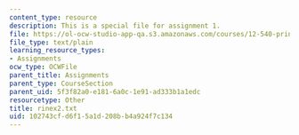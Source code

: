 ```yaml
---
content_type: resource
description: This is a special file for assignment 1.
file: https://ol-ocw-studio-app-qa.s3.amazonaws.com/courses/12-540-principles-of-the-global-positioning-system-spring-2012/102743cfd6f15a1d208bb4a924f7c134_rinex2.txt
file_type: text/plain
learning_resource_types:
- Assignments
ocw_type: OCWFile
parent_title: Assignments
parent_type: CourseSection
parent_uid: 5f3f82a0-e181-6a0c-1e91-ad333b1a1edc
resourcetype: Other
title: rinex2.txt
uid: 102743cf-d6f1-5a1d-208b-b4a924f7c134
---
```

